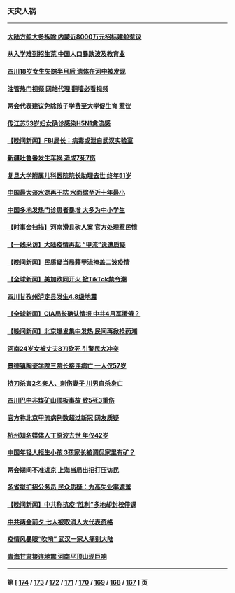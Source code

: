 ### 天灾人祸
---
#### [大陆方舱大多拆除 内蒙近8000万元招标建舱惹议](../../pages/ncid280/n13941701.md?03030445) 
#### [从入学难到招生荒 中国人口暴跌波及教育业](../../pages/ncid280/n13941408.md?03030445) 
#### [四川18岁女生失踪半月后 遗体在河中被发现](../../pages/ncid280/n13941453.md?03030445) 
#### [油管热门视频 网站代理 翻墙必看视频](http://138.2.39.72:81/youtube.html?epic-marker?03030445)
#### [两会代表建议免除孩子学费至大学促生育 惹议](../../pages/ncid280/n13941424.md?03030445) 
#### [传江苏53岁妇女确诊感染H5N1禽流感](../../pages/ncid280/n13941380.md?03030445) 
#### [【晚间新闻】FBI局长：病毒或泄自武汉实验室](../../pages/ncid280/n13941348.md?03030445) 
#### [新疆吐鲁番发生车祸 造成7死7伤](../../pages/ncid280/n13941106.md?03030445) 
#### [复旦大学附属儿科医院院长助理去世 终年51岁](../../pages/ncid280/n13941308.md?03030445) 
#### [中国最大淡水湖再干枯 水面缩至近十年最小](../../pages/ncid280/n13941093.md?03030445) 
#### [中国多地发热门诊患者暴增 大多为中小学生](../../pages/ncid280/n13940973.md?03030445) 
#### [【时事金扫描】河南滑县砍人案 官方处理惹民愤](../../pages/ncid280/n13940840.md?03030445) 
#### [【一线采访】大陆疫情再起 “甲流”说遭质疑](../../pages/ncid280/n13939923.md?03030445) 
#### [【晚间新闻】民质疑当局藉甲流掩盖二波疫情](../../pages/ncid280/n13940547.md?03030445) 
#### [【全球新闻】美加欧同开火 掀TikTok禁令潮](../../pages/ncid280/n13940153.md?03030445) 
#### [四川甘孜州泸定县发生4.8级地震](../../pages/ncid280/n13940087.md?03030445) 
#### [【全球新闻】CIA局长确认情报 中共4月军援俄？](../../pages/ncid280/n13939980.md?03030445) 
#### [【晚间新闻】北京爆发集中发热 民间再掀抢药潮](../../pages/ncid280/n13939979.md?03030445) 
#### [河南24岁女被丈夫8刀砍死 引警民大冲突](../../pages/ncid280/n13939491.md?03030445) 
#### [景德镇陶瓷学院三院长接连病亡 一人仅57岁](../../pages/ncid280/n13939300.md?03030445) 
#### [持刀杀害2名亲人、刺伤妻子 川男自杀身亡](../../pages/ncid280/n13939061.md?03030445) 
#### [四川巴中非煤矿山顶板事故 致5死3重伤](../../pages/ncid280/n13939047.md?03030445) 
#### [官方称北京甲流病例数超过新冠 网友质疑](../../pages/ncid280/n13938663.md?03030445) 
#### [杭州知名媒体人丁原波去世 年仅42岁](../../pages/ncid280/n13938335.md?03030445) 
#### [中国年轻人拒生小孩 3孩家长被调侃家里有矿？](../../pages/ncid280/n13938079.md?03030445) 
#### [两会期间不准进京 上海当局出招打压访民](../../pages/ncid280/n13938228.md?03030445) 
#### [多省拟扩招公务员 民众质疑：为高失业率遮羞](../../pages/ncid280/n13938117.md?03030445) 
#### [【晚间新闻】中共称抗疫“胜利”多地却封校停课](../../pages/ncid280/n13938036.md?03030445) 
#### [中共两会前夕 七人被取消人大代表资格](../../pages/ncid280/n13938011.md?03030445) 
#### [疫情风暴眼“吹哨” 武汉一家人痛别大陆](../../pages/ncid280/n13937906.md?03030445) 
#### [青海甘肃接连地震 河南平顶山现巨响](../../pages/ncid280/n13937890.md?03030445) 

---
#### 第 [ [174](./174.md?03030445) / [173](./173.md?03030445) / [172](./172.md?03030445) / [171](./171.md?03030445) / [170](./170.md?03030445) / [169](./169.md?03030445) / [168](./168.md?03030445) / [167](./167.md?03030445) ] 页
